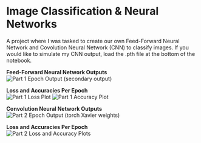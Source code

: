 <h1>Image Classification & Neural Networks</h1>
A project where I was tasked to create our own Feed-Forward Neural Network and Covolution Neural Network (CNN) to classify images.
If you would like to simulate my CNN output, load the .pth file at the bottom of the notebook.

**Feed-Forward Neural Network Outputs**</br>
![Part 1 Epoch Output (secondary output)](https://user-images.githubusercontent.com/46937969/113756510-77665280-96df-11eb-88b1-3f24b0f70a5f.png)

**Loss and Accuracies Per Epoch**</br>
![Part 1 Loss Plot](https://user-images.githubusercontent.com/46937969/113756540-81885100-96df-11eb-8f65-ff09bbbc289a.png)
![Part 1 Accuracy Plot](https://user-images.githubusercontent.com/46937969/113756543-82b97e00-96df-11eb-8e98-511234dcd4c7.png)

**Convolution Neural Network Outputs**</br>
![Part 2 Epoch Output (torch Xavier weights)](https://user-images.githubusercontent.com/46937969/113756556-88af5f00-96df-11eb-879d-411227fbc145.png)

**Loss and Accuracies Per Epoch**</br>
![Part 2 Loss and Accuracy Plots](https://user-images.githubusercontent.com/46937969/113756563-8b11b900-96df-11eb-8f55-475216a15d87.png)
